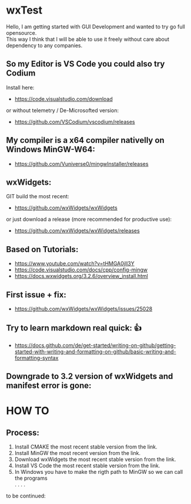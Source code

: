 # wxTest
Hello,
I am getting started with GUI Development and wanted to try go full opensource.  
This way I think that I will be able to use it freely without care about dependency to any companies.  



## So my Editor is VS Code you could also try Codium  

Install here: 

  * https://code.visualstudio.com/download

or without telemetry / De-Microsofted version:  

  * https://github.com/VSCodium/vscodium/releases  


## My compiler is a x64 compiler nativelly on Windows MinGW-W64:  
  * https://github.com/Vuniverse0/mingwInstaller/releases  



## wxWidgets:  

 GIT build the most recent:  
  * https://github.com/wxWidgets/wxWidgets

 or just download a release (more recommended for productive use):  
 
  * https://github.com/wxWidgets/wxWidgets/releases  



## Based on Tutorials:  

  * https://www.youtube.com/watch?v=tHMGA0jIl3Y    
  * https://code.visualstudio.com/docs/cpp/config-mingw    
  * https://docs.wxwidgets.org/3.2.6/overview_install.html    



## First issue + fix:  
  * https://github.com/wxWidgets/wxWidgets/issues/25028     



## Try to learn markdown real quick: :+1:
 * https://docs.github.com/de/get-started/writing-on-github/getting-started-with-writing-and-formatting-on-github/basic-writing-and-formatting-syntax


## Downgrade to 3.2 version of wxWidgets and manifest error is gone:

# HOW TO

## Process:
1. Install CMAKE the most recent stable version from the link.  
2. Install MinGW the most recent version from the link.  
3. Download wxWidgets the most recent stable version from the link.  
4. Install VS Code the most recent stable version from the link.  
5. In Windows you have to make the rigth path to MinGW so we can call the programs   
.
.
.
.

to be continued:
 

